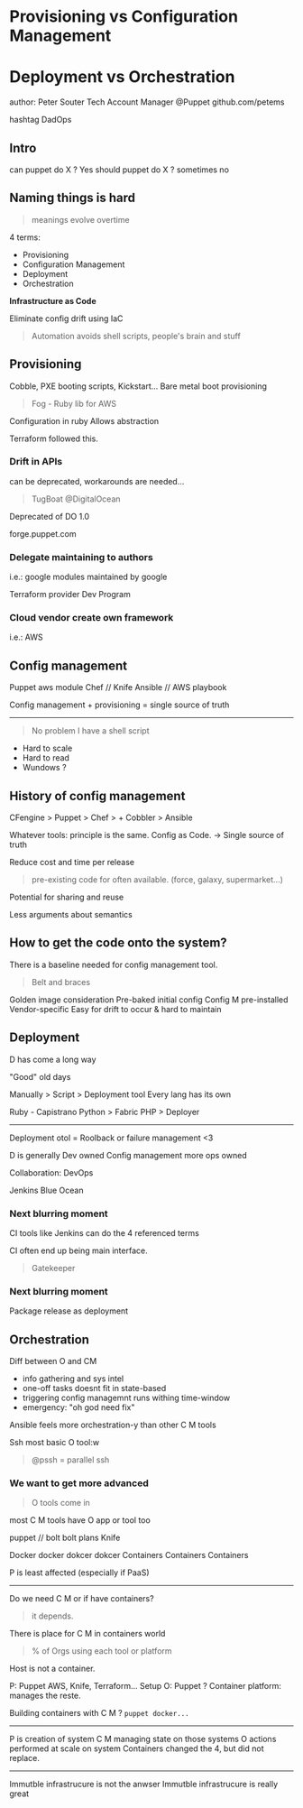 # Provisioning vs Configuration Management
# Deployment vs Orchestration

author: Peter Souter
Tech Account Manager @Puppet
github.com/petems

hashtag DadOps

## Intro

can puppet do X ? Yes
should puppet do X ? sometimes no

## Naming things is hard
> meanings evolve overtime

4 terms:
- Provisioning
- Configuration Management
- Deployment
- Orchestration

**Infrastructure as Code**

Eliminate config drift using IaC
> Automation
avoids shell scripts, people's brain and stuff

## Provisioning

Cobble, PXE booting scripts, Kickstart...
Bare metal boot provisioning

> Fog - Ruby lib for AWS

Configuration in ruby
Allows abstraction

Terraform followed this.


### Drift in APIs

can be deprecated, workarounds are needed...

> TugBoat @DigitalOcean


Deprecated of DO 1.0

forge.puppet.com

### Delegate maintaining to authors

i.e.: google modules maintained by google

Terraform provider Dev Program

### Cloud vendor create own framework
i.e.: AWS


## Config management

Puppet aws module
Chef // Knife
Ansible // AWS playbook

Config management + provisioning = single source of truth

----

> No problem I have a shell script

- Hard to scale
- Hard to read
- Wundows ?


## History of config management

CFengine > Puppet > Chef
         > + Cobbler > Ansible

Whatever tools: principle is the same. Config as Code. -> Single source of truth

Reduce cost and time per release
> pre-existing code for often available.
(force, galaxy, supermarket...)

Potential for sharing and reuse

Less arguments about semantics

## How to get the code onto the system?

There is a baseline needed for config management tool.
> Belt and braces

Golden image consideration
Pre-baked initial config
Config M pre-installed
Vendor-specific
Easy for drift to occur & hard to maintain


## Deployment

D has come a long way

"Good" old days

Manually > Script > Deployment tool
Every lang has its own

Ruby - Capistrano
Python > Fabric
PHP > Deployer

--- 

Deployment otol = Roolback or failure management <3

D is generally Dev owned
Config management more ops owned

Collaboration: DevOps


Jenkins Blue Ocean

### Next blurring moment

CI tools like Jenkins can do the 4 referenced terms

CI often end up being main interface.
> Gatekeeper


### Next blurring moment

Package release as deployment


## Orchestration

Diff between O and CM

- info gathering and sys intel
- one-off tasks doesnt fit in state-based
- triggering config managemnt runs withing time-window
- emergency: "oh god need fix"


Ansible feels more orchestration-y than other C M tools

Ssh most basic O tool:w
> @pssh = parallel ssh

### We want to get more advanced

> O tools come in

most C M tools have O app or tool too

puppet // bolt
          bolt plans
Knife

Docker docker dokcer dokcer
Containers Containers Containers

P is least affected
(especially if PaaS)

---
Do we need C M or  if have containers?
> it depends.

There is place for C M in containers world

> % of Orgs using each tool or platform

Host is not a container.

P: Puppet AWS, Knife, Terraform...
Setup O: Puppet ?
Container platform: manages the reste.

Building containers with C M ?
`puppet docker...`

---

P is creation of system
C M managing state on those systems
O actions performed at scale on system
Containers changed the 4, but did not replace.

------
Immutble infrastrucure is not the anwser
Immutble infrastrucure is really great
